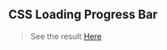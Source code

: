 ## CSS Loading Progress Bar 
> See the result [Here](https://thewebscripter.github.io/shorts/vertical%20loader)
